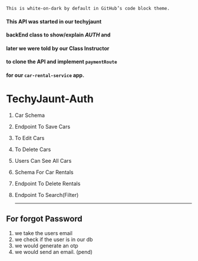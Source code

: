
```text
This is white-on-dark by default in GitHub’s code block theme.
```

#### This API was started in our techyjaunt 

#### backEnd class to show/explain _AUTH_ and 

#### later we were told by our **Class Instructor**

####  to clone the API and implement ``paymentRoute`` 

#### for our `car-rental-service` app. 


# TechyJaunt-Auth
1. Car Schema
2. Endpoint To Save Cars
3. To Edit Cars
4. To Delete Cars
5. Users Can See All Cars
6. Schema For Car Rentals
7. Endpoint To Delete Rentals 
8. Endpoint To Search(Filter)
   
   -----

## For forgot Password
1. we take the users email
2. we check if the user is in our db
3. we would generate an otp
4. we would send an email. (pend)
